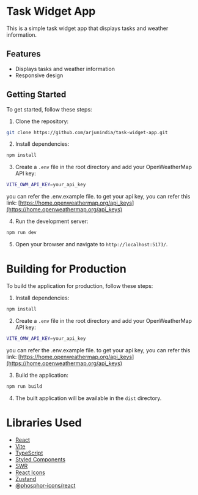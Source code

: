 # Task Widget App

This is a simple task widget app that displays tasks and weather information.

## Features

- Displays tasks and weather information
- Responsive design

## Getting Started

To get started, follow these steps:

1. Clone the repository:

```bash
git clone https://github.com/arjunindia/task-widget-app.git
```

2. Install dependencies:

```bash
npm install
```

3. Create a `.env` file in the root directory and add your OpenWeatherMap API key:

```bash
VITE_OWM_API_KEY=your_api_key
```
you can refer the .env.example file.
to get your api key, you can refer this link: [https://home.openweathermap.org/api_keys](https://home.openweathermap.org/api_keys)

4. Run the development server:

```bash
npm run dev
```

5. Open your browser and navigate to `http://localhost:5173/`.

# Building for Production

To build the application for production, follow these steps:

1. Install dependencies:

```bash
npm install
```

2. Create a `.env` file in the root directory and add your OpenWeatherMap API key:

```bash
VITE_OMW_API_KEY=your_api_key
```
you can refer the .env.example file.
to get your api key, you can refer this link: [https://home.openweathermap.org/api_keys](https://home.openweathermap.org/api_keys)

3. Build the application:

```bash
npm run build
```

4. The built application will be available in the `dist` directory.

# Libraries Used

- [React](https://reactjs.org/)
- [Vite](https://vitejs.dev/)
- [TypeScript](https://www.typescriptlang.org/)
- [Styled Components](https://styled-components.com/)
- [SWR](https://swr.vercel.app/)
- [React Icons](https://react-icons.github.io/react-icons/)
- [Zustand](https://github.com/pmndrs/zustand)
- [@phosphor-icons/react](https://github.com/phosphor-icons/phosphor-react)
